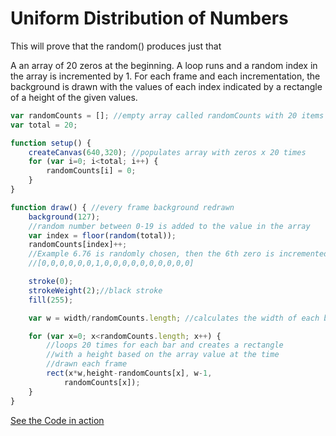 # Uniform Distribution of Numbers


This will prove that the random() produces just that

A an array of 20 zeros at the beginning. A loop runs and a random index in the array is incremented by 1. For each frame and each incrementation, the background is drawn with the values of each index indicated by a rectangle of a height of the given values. 

```js
var randomCounts = []; //empty array called randomCounts with 20 items 
var total = 20;

function setup() {
	createCanvas(640,320); //populates array with zeros x 20 times
	for (var i=0; i<total; i++) {
		randomCounts[i] = 0;
	}
}

function draw() { //every frame background redrawn
	background(127); 
	//random number between 0-19 is added to the value in the array
	var index = floor(random(total));
	randomCounts[index]++;
	//Example 6.76 is randomly chosen, then the 6th zero is incremented by 1
	//[0,0,0,0,0,0,1,0,0,0,0,0,0,0,0,0,0]

	stroke(0);
	strokeWeight(2);//black stroke
	fill(255);

	var w = width/randomCounts.length; //calculates the width of each bar

	for (var x=0; x<randomCounts.length; x++) {
		//loops 20 times for each bar and creates a rectangle
		//with a height based on the array value at the time
		//drawn each frame
		rect(x*w,height-randomCounts[x], w-1,
			randomCounts[x]);
	}
}
```

[See the Code in action](index.html)
